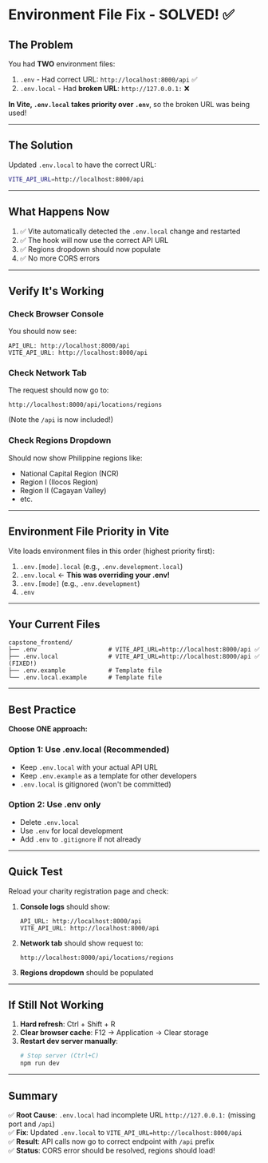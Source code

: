 # Environment File Fix - SOLVED! ✅

## The Problem

You had **TWO** environment files:
1. `.env` - Had correct URL: `http://localhost:8000/api` ✅
2. `.env.local` - Had **broken URL**: `http://127.0.0.1:` ❌

**In Vite, `.env.local` takes priority over `.env`**, so the broken URL was being used!

---

## The Solution

Updated `.env.local` to have the correct URL:

```bash
VITE_API_URL=http://localhost:8000/api
```

---

## What Happens Now

1. ✅ Vite automatically detected the `.env.local` change and restarted
2. ✅ The hook will now use the correct API URL
3. ✅ Regions dropdown should now populate
4. ✅ No more CORS errors

---

## Verify It's Working

### Check Browser Console
You should now see:
```
API_URL: http://localhost:8000/api
VITE_API_URL: http://localhost:8000/api
```

### Check Network Tab
The request should now go to:
```
http://localhost:8000/api/locations/regions
```
(Note the `/api` is now included!)

### Check Regions Dropdown
Should now show Philippine regions like:
- National Capital Region (NCR)
- Region I (Ilocos Region)
- Region II (Cagayan Valley)
- etc.

---

## Environment File Priority in Vite

Vite loads environment files in this order (highest priority first):

1. `.env.[mode].local` (e.g., `.env.development.local`)
2. `.env.local` ← **This was overriding your .env!**
3. `.env.[mode]` (e.g., `.env.development`)
4. `.env`

---

## Your Current Files

```
capstone_frontend/
├── .env                    # VITE_API_URL=http://localhost:8000/api ✅
├── .env.local              # VITE_API_URL=http://localhost:8000/api ✅ (FIXED!)
├── .env.example            # Template file
└── .env.local.example      # Template file
```

---

## Best Practice

**Choose ONE approach:**

### Option 1: Use .env.local (Recommended)
- Keep `.env.local` with your actual API URL
- Keep `.env.example` as a template for other developers
- `.env.local` is gitignored (won't be committed)

### Option 2: Use .env only
- Delete `.env.local`
- Use `.env` for local development
- Add `.env` to `.gitignore` if not already

---

## Quick Test

Reload your charity registration page and check:

1. **Console logs** should show:
   ```
   API_URL: http://localhost:8000/api
   VITE_API_URL: http://localhost:8000/api
   ```

2. **Network tab** should show request to:
   ```
   http://localhost:8000/api/locations/regions
   ```

3. **Regions dropdown** should be populated

---

## If Still Not Working

1. **Hard refresh**: Ctrl + Shift + R
2. **Clear browser cache**: F12 → Application → Clear storage
3. **Restart dev server manually**:
   ```bash
   # Stop server (Ctrl+C)
   npm run dev
   ```

---

## Summary

✅ **Root Cause**: `.env.local` had incomplete URL `http://127.0.0.1:` (missing port and `/api`)  
✅ **Fix**: Updated `.env.local` to `VITE_API_URL=http://localhost:8000/api`  
✅ **Result**: API calls now go to correct endpoint with `/api` prefix  
✅ **Status**: CORS error should be resolved, regions should load!  
